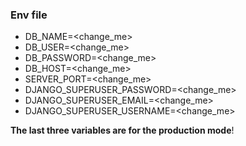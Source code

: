 ### Env file

- DB_NAME=<change_me>
- DB_USER=<change_me>
- DB_PASSWORD=<change_me>
- DB_HOST=<change_me>
- SERVER_PORT=<change_me>
- DJANGO_SUPERUSER_PASSWORD=<change_me>
- DJANGO_SUPERUSER_EMAIL=<change_me>
- DJANGO_SUPERUSER_USERNAME=<change_me>


**The last three variables are for the production mode**!
